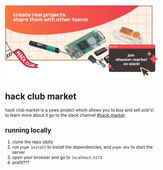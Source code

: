 ![banner](./static/center.png)

# hack club market

hack club market is a ysws project which allows you to buy and sell pcb's! to learn more about it go to the slack channel [#hack-market](https://hackclub.slack.com/archives/C089VQAULJ0)

## running locally

1. clone the repo (duh)
2. run `pnpm install` to install the dependencies, and `pnpm dev` to start the server
3. open your browser and go to `localhost:5173`
4. profit???